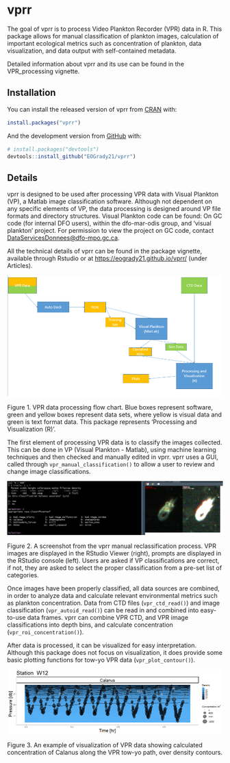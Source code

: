 
<!-- README.md is generated from README.Rmd. Please edit that file -->

# vprr

<!-- badges: start -->
<!-- badges: end -->

The goal of vprr is to process Video Plankton Recorder (VPR) data in R.
This package allows for manual classification of plankton images,
calculation of important ecological metrics such as concentration of
plankton, data visualization, and data output with self-contained
metadata.

Detailed information about vprr and its use can be found in the
VPR_processing vignette.

## Installation

You can install the released version of vprr from
[CRAN](https://CRAN.R-project.org) with:

``` r
install.packages("vprr")
```

And the development version from [GitHub](https://github.com/) with:

``` r
# install.packages("devtools")
devtools::install_github("EOGrady21/vprr")
```

## Details

vprr is designed to be used after processing VPR data with Visual
Plankton (VP), a Matlab image classification software. Although not
dependent on any specific elements of VP, the data processing is
designed around VP file formats and directory structures. Visual
Plankton code can be found: On GC code (for internal DFO users), within
the dfo-mar-odis group, and ‘visual plankton’ project. For permission to
view the project on GC code, contact
<DataServicesDonnees@dfo-mpo.gc.ca>.

All the technical details of vprr can be found in the package vignette,
available through Rstudio or at <https://eogrady21.github.io/vprr/>
(under Articles).

![](vignettes/vp_flowchart.PNG)

Figure 1. VPR data processing flow chart. Blue boxes represent software,
green and yellow boxes represent data sets, where yellow is visual data
and green is text format data. This package represents ‘Processing and
Visualization (R)’.

The first element of processing VPR data is to classify the images
collected. This can be done in VP (Visual Plankton - Matlab), using
machine learning techniques and then checked and manually edited in
vprr. vprr uses a GUI, called through `vpr_manual_classification()` to
allow a user to review and change image classifications.

![](vignettes/clf_check_3.png)

Figure 2. A screenshot from the vprr manual reclassification process.
VPR images are displayed in the RStudio Viewer (right), prompts are
displayed in the RStudio console (left). Users are asked if VP
classifications are correct, if not, they are asked to select the proper
classification from a pre-set list of categories.

Once images have been properly classified, all data sources are
combined, in order to analyze data and calculate relevant environmental
metrics such as plankton concentration. Data from CTD files
(`vpr_ctd_read()`) and image classification (`vpr_autoid_read()`) can be
read in and combined into easy-to-use data frames. vprr can combine VPR
CTD, and VPR image classifications into depth bins, and calculate
concentration (`vpr_roi_concentration()`).

After data is processed, it can be visualized for easy interpretation.
Although this package does not focus on visualization, it does provide
some basic plotting functions for tow-yo VPR data
(`vpr_plot_contour()`).

![](vignettes/conPlot_cal_dens.png)

Figure 3. An example of visualization of VPR data showing calculated
concentration of Calanus along the VPR tow-yo path, over density
contours.
